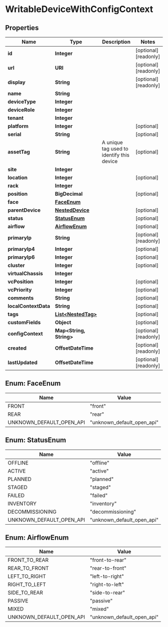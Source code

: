 

# WritableDeviceWithConfigContext


## Properties

| Name | Type | Description | Notes |
|------------ | ------------- | ------------- | -------------|
|**id** | **Integer** |  |  [optional] [readonly] |
|**url** | **URI** |  |  [optional] [readonly] |
|**display** | **String** |  |  [optional] [readonly] |
|**name** | **String** |  |  |
|**deviceType** | **Integer** |  |  |
|**deviceRole** | **Integer** |  |  |
|**tenant** | **Integer** |  |  |
|**platform** | **Integer** |  |  [optional] |
|**serial** | **String** |  |  [optional] |
|**assetTag** | **String** | A unique tag used to identify this device |  [optional] |
|**site** | **Integer** |  |  |
|**location** | **Integer** |  |  [optional] |
|**rack** | **Integer** |  |  |
|**position** | **BigDecimal** |  |  [optional] |
|**face** | [**FaceEnum**](#FaceEnum) |  |  |
|**parentDevice** | [**NestedDevice**](NestedDevice.md) |  |  [optional] |
|**status** | [**StatusEnum**](#StatusEnum) |  |  [optional] |
|**airflow** | [**AirflowEnum**](#AirflowEnum) |  |  [optional] |
|**primaryIp** | **String** |  |  [optional] [readonly] |
|**primaryIp4** | **Integer** |  |  [optional] |
|**primaryIp6** | **Integer** |  |  [optional] |
|**cluster** | **Integer** |  |  [optional] |
|**virtualChassis** | **Integer** |  |  |
|**vcPosition** | **Integer** |  |  [optional] |
|**vcPriority** | **Integer** |  |  [optional] |
|**comments** | **String** |  |  [optional] |
|**localContextData** | **String** |  |  [optional] |
|**tags** | [**List&lt;NestedTag&gt;**](NestedTag.md) |  |  [optional] |
|**customFields** | **Object** |  |  [optional] |
|**configContext** | **Map&lt;String, String&gt;** |  |  [optional] [readonly] |
|**created** | **OffsetDateTime** |  |  [optional] [readonly] |
|**lastUpdated** | **OffsetDateTime** |  |  [optional] [readonly] |



## Enum: FaceEnum

| Name | Value |
|---- | -----|
| FRONT | &quot;front&quot; |
| REAR | &quot;rear&quot; |
| UNKNOWN_DEFAULT_OPEN_API | &quot;unknown_default_open_api&quot; |



## Enum: StatusEnum

| Name | Value |
|---- | -----|
| OFFLINE | &quot;offline&quot; |
| ACTIVE | &quot;active&quot; |
| PLANNED | &quot;planned&quot; |
| STAGED | &quot;staged&quot; |
| FAILED | &quot;failed&quot; |
| INVENTORY | &quot;inventory&quot; |
| DECOMMISSIONING | &quot;decommissioning&quot; |
| UNKNOWN_DEFAULT_OPEN_API | &quot;unknown_default_open_api&quot; |



## Enum: AirflowEnum

| Name | Value |
|---- | -----|
| FRONT_TO_REAR | &quot;front-to-rear&quot; |
| REAR_TO_FRONT | &quot;rear-to-front&quot; |
| LEFT_TO_RIGHT | &quot;left-to-right&quot; |
| RIGHT_TO_LEFT | &quot;right-to-left&quot; |
| SIDE_TO_REAR | &quot;side-to-rear&quot; |
| PASSIVE | &quot;passive&quot; |
| MIXED | &quot;mixed&quot; |
| UNKNOWN_DEFAULT_OPEN_API | &quot;unknown_default_open_api&quot; |



